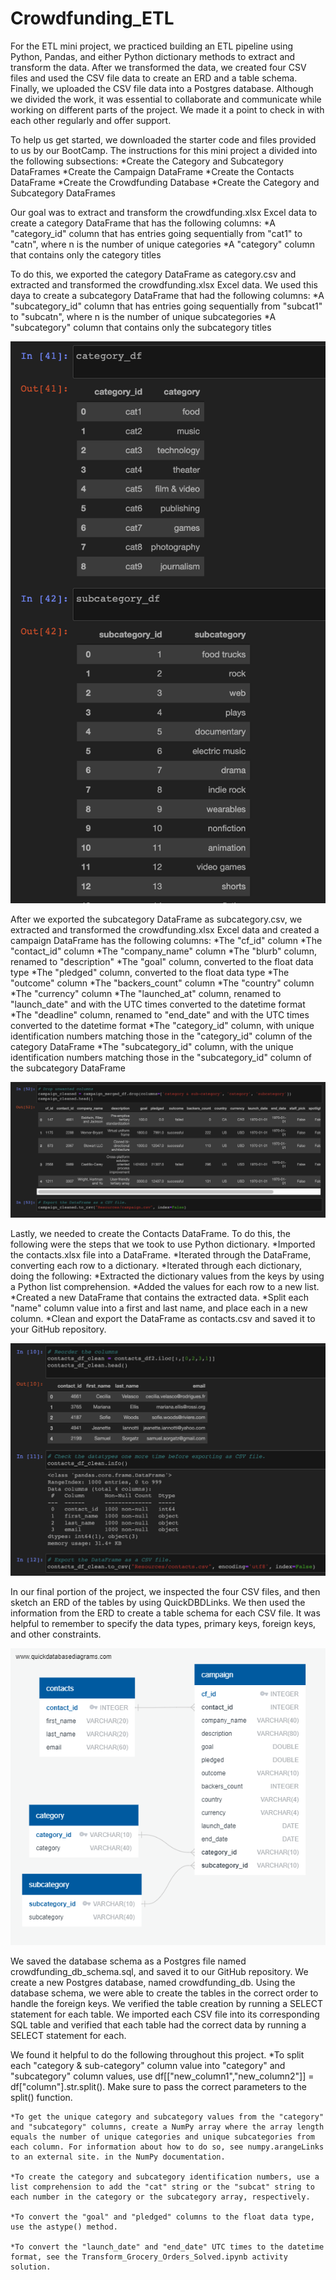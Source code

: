 # Crowdfunding_ETL

For the ETL mini project, we practiced building an ETL pipeline using Python, Pandas, and either Python dictionary methods to extract and transform the data. After we transformed the data, we created four CSV files and used the CSV file data to create an ERD and a table schema. Finally, we uploaded the CSV file data into a Postgres database. Although we divided the work, it was essential to collaborate and communicate while working on different parts of the project. We made it a point to check in with each other regularly and offer support.

To help us get started, we downloaded the starter code and files provided to us by our BootCamp. The instructions for this mini project a divided into the following subsections:
    *Create the Category and Subcategory DataFrames
    *Create the Campaign DataFrame
    *Create the Contacts DataFrame
    *Create the Crowdfunding Database
    *Create the Category and Subcategory DataFrames

Our goal was to extract and transform the crowdfunding.xlsx Excel data to create a category DataFrame that has the following columns:
      *A "category_id" column that has entries going sequentially from "cat1" to "catn", where n is the number of unique categories
      *A "category" column that contains only the category titles

To do this, we exported the category DataFrame as category.csv and extracted and transformed the crowdfunding.xlsx Excel data. We used this daya to create a subcategory DataFrame that had the following columns:
    *A "subcategory_id" column that has entries going sequentially from "subcat1" to "subcatn", where n is the number of unique subcategories
    *A "subcategory" column that contains only the subcategory titles

![alt text](https://github.com/msryannhawkins/Crowdfunding_ETL/blob/main/Starter_Files/DF_Images/DF1.png
 "DF1")

After we exported the subcategory DataFrame as subcategory.csv, we extracted and transformed the crowdfunding.xlsx Excel data and created a campaign DataFrame has the following columns:
    *The "cf_id" column
    *The "contact_id" column
    *The "company_name" column
    *The "blurb" column, renamed to "description"
    *The "goal" column, converted to the float data type
    *The "pledged" column, converted to the float data type
    *The "outcome" column
    *The "backers_count" column
    *The "country" column
    *The "currency" column
    *The "launched_at" column, renamed to "launch_date" and with the UTC times converted to the datetime format
    *The "deadline" column, renamed to "end_date" and with the UTC times converted to the datetime format
    *The "category_id" column, with unique identification numbers matching those in the "category_id" column of the category DataFrame
    *The "subcategory_id" column, with the unique identification numbers matching those in the "subcategory_id" column of the subcategory DataFrame

![alt text](https://github.com/msryannhawkins/Crowdfunding_ETL/blob/main/Starter_Files/DF_Images/DF2.png
 "DF2")

Lastly, we needed to create the Contacts DataFrame. To do this, the following were the steps that we took to use Python dictionary.
    *Imported the contacts.xlsx file into a DataFrame.
    *Iterated through the DataFrame, converting each row to a dictionary.
    *Iterated through each dictionary, doing the following:
    *Extracted the dictionary values from the keys by using a Python list comprehension.
    *Added the values for each row to a new list.
    *Created a new DataFrame that contains the extracted data.
    *Split each "name" column value into a first and last name, and place each in a new column.
    *Clean and export the DataFrame as contacts.csv and saved it to your GitHub repository.

![alt text](https://github.com/msryannhawkins/Crowdfunding_ETL/blob/main/Starter_Files/DF_Images/DF3.png
 "DF3")

In our final portion of the project, we inspected the four CSV files, and then sketch an ERD of the tables by using QuickDBDLinks. We then used the information from the ERD to create a table schema for each CSV file. It was helpful to remember to specify the data types, primary keys, foreign keys, and other constraints.

![alt text](https://github.com/msryannhawkins/Crowdfunding_ETL/blob/main/Starter_Files/DBD%20Crowdfunding.png
 "ERD")

We saved the database schema as a Postgres file named crowdfunding_db_schema.sql, and saved it to our GitHub repository. We create a new Postgres database, named crowdfunding_db. Using the database schema, we were able to create the tables in the correct order to handle the foreign keys. We verified the table creation by running a SELECT statement for each table. We imported each CSV file into its corresponding SQL table and verified that each table had the correct data by running a SELECT statement for each.

We found it helpful to do the following throughout this project.
    *To split each "category & sub-category" column value into "category" and "subcategory" column values, use df[["new_column1","new_column2"]] = df["column"].str.split(). Make sure to pass the correct parameters to the split() function.
    
    *To get the unique category and subcategory values from the "category" and "subcategory" columns, create a NumPy array where the array length equals the number of unique categories and unique subcategories from each column. For information about how to do so, see numpy.arangeLinks to an external site. in the NumPy documentation.
    
    *To create the category and subcategory identification numbers, use a list comprehension to add the "cat" string or the "subcat" string to each number in the category or the subcategory array, respectively.

    *To convert the "goal" and "pledged" columns to the float data type, use the astype() method.
    
    *To convert the "launch_date" and "end_date" UTC times to the datetime format, see the Transform_Grocery_Orders_Solved.ipynb activity solution.
